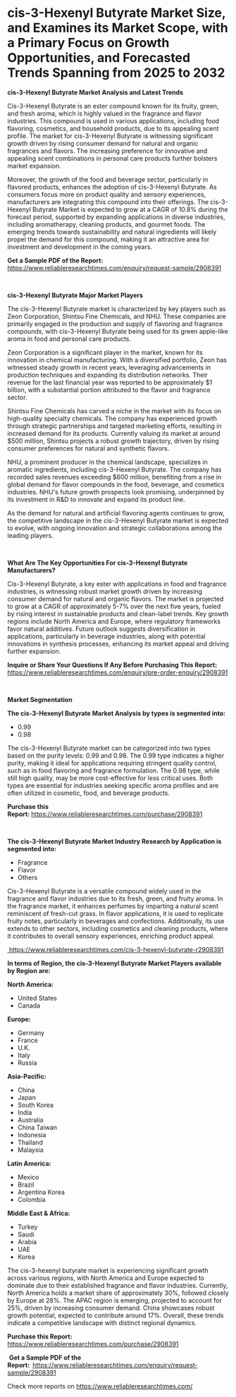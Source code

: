 <p><h1>cis-3-Hexenyl Butyrate Market Size, and Examines its Market Scope, with a Primary Focus on Growth Opportunities, and Forecasted Trends Spanning from 2025 to 2032</h1></p><p><strong>cis-3-Hexenyl Butyrate Market Analysis and Latest Trends</strong></p>
<p><p>Cis-3-Hexenyl Butyrate is an ester compound known for its fruity, green, and fresh aroma, which is highly valued in the fragrance and flavor industries. This compound is used in various applications, including food flavoring, cosmetics, and household products, due to its appealing scent profile. The market for cis-3-Hexenyl Butyrate is witnessing significant growth driven by rising consumer demand for natural and organic fragrances and flavors. The increasing preference for innovative and appealing scent combinations in personal care products further bolsters market expansion.</p><p>Moreover, the growth of the food and beverage sector, particularly in flavored products, enhances the adoption of cis-3-Hexenyl Butyrate. As consumers focus more on product quality and sensory experiences, manufacturers are integrating this compound into their offerings. The cis-3-Hexenyl Butyrate Market is expected to grow at a CAGR of 10.8% during the forecast period, supported by expanding applications in diverse industries, including aromatherapy, cleaning products, and gourmet foods. The emerging trends towards sustainability and natural ingredients will likely propel the demand for this compound, making it an attractive area for investment and development in the coming years.</p></p>
<p><strong>Get a Sample PDF of the Report:&nbsp;</strong> <a href="https://www.reliableresearchtimes.com/enquiry/request-sample/2908391?utm_campaign=3227&utm_medium=2&utm_source=Github&utm_content=ia&utm_term=12032025&utm_id=cis-3-hexenyl-butyrate">https://www.reliableresearchtimes.com/enquiry/request-sample/2908391</a></p>
<p>&nbsp;</p>
<p><strong>cis-3-Hexenyl Butyrate Major Market Players</strong></p>
<p><p>The cis-3-Hexenyl Butyrate market is characterized by key players such as Zeon Corporation, Shintsu Fine Chemicals, and NHU. These companies are primarily engaged in the production and supply of flavoring and fragrance compounds, with cis-3-Hexenyl Butyrate being used for its green apple-like aroma in food and personal care products.</p><p>Zeon Corporation is a significant player in the market, known for its innovation in chemical manufacturing. With a diversified portfolio, Zeon has witnessed steady growth in recent years, leveraging advancements in production techniques and expanding its distribution networks. Their revenue for the last financial year was reported to be approximately $1 billion, with a substantial portion attributed to the flavor and fragrance sector.</p><p>Shintsu Fine Chemicals has carved a niche in the market with its focus on high-quality specialty chemicals. The company has experienced growth through strategic partnerships and targeted marketing efforts, resulting in increased demand for its products. Currently valuing its market at around $500 million, Shintsu projects a robust growth trajectory, driven by rising consumer preferences for natural and synthetic flavors.</p><p>NHU, a prominent producer in the chemical landscape, specializes in aromatic ingredients, including cis-3-Hexenyl Butyrate. The company has recorded sales revenues exceeding $600 million, benefiting from a rise in global demand for flavor compounds in the food, beverage, and cosmetics industries. NHU's future growth prospects look promising, underpinned by its investment in R&D to innovate and expand its product line.</p><p>As the demand for natural and artificial flavoring agents continues to grow, the competitive landscape in the cis-3-Hexenyl Butyrate market is expected to evolve, with ongoing innovation and strategic collaborations among the leading players.</p></p>
<p>&nbsp;</p>
<p><strong>What Are The Key Opportunities For cis-3-Hexenyl Butyrate Manufacturers?</strong></p>
<p><p>Cis-3-Hexenyl Butyrate, a key ester with applications in food and fragrance industries, is witnessing robust market growth driven by increasing consumer demand for natural and organic flavors. The market is projected to grow at a CAGR of approximately 5-7% over the next five years, fueled by rising interest in sustainable products and clean-label trends. Key growth regions include North America and Europe, where regulatory frameworks favor natural additives. Future outlook suggests diversification in applications, particularly in beverage industries, along with potential innovations in synthesis processes, enhancing its market appeal and driving further expansion.</p></p>
<p><strong>Inquire or Share Your Questions If Any Before Purchasing This Report:</strong> <a href="https://www.reliableresearchtimes.com/enquiry/pre-order-enquiry/2908391?utm_campaign=3227&utm_medium=2&utm_source=Github&utm_content=ia&utm_term=12032025&utm_id=cis-3-hexenyl-butyrate">https://www.reliableresearchtimes.com/enquiry/pre-order-enquiry/2908391</a></p>
<p>&nbsp;</p>
<p><strong>Market Segmentation</strong></p>
<p><strong>The cis-3-Hexenyl Butyrate Market Analysis by types is segmented into:</strong></p>
<p><ul><li>0.99</li><li>0.98</li></ul></p>
<p><p>The cis-3-Hexenyl Butyrate market can be categorized into two types based on the purity levels: 0.99 and 0.98. The 0.99 type indicates a higher purity, making it ideal for applications requiring stringent quality control, such as in food flavoring and fragrance formulation. The 0.98 type, while still high quality, may be more cost-effective for less critical uses. Both types are essential for industries seeking specific aroma profiles and are often utilized in cosmetic, food, and beverage products.</p></p>
<p><strong>Purchase this Report:&nbsp;</strong><a href="https://www.reliableresearchtimes.com/purchase/2908391?utm_campaign=3227&utm_medium=2&utm_source=Github&utm_content=ia&utm_term=12032025&utm_id=cis-3-hexenyl-butyrate">https://www.reliableresearchtimes.com/purchase/2908391</a></p>
<p>&nbsp;</p>
<p><strong>The cis-3-Hexenyl Butyrate Market Industry Research by Application is segmented into:</strong></p>
<p><ul><li>Fragrance</li><li>Flavor</li><li>Others</li></ul></p>
<p><p>Cis-3-Hexenyl Butyrate is a versatile compound widely used in the fragrance and flavor industries due to its fresh, green, and fruity aroma. In the fragrance market, it enhances perfumes by imparting a natural scent reminiscent of fresh-cut grass. In flavor applications, it is used to replicate fruity notes, particularly in beverages and confections. Additionally, its use extends to other sectors, including cosmetics and cleaning products, where it contributes to overall sensory experiences, enriching product appeal.</p></p>
<p><a href="https://www.reliableresearchtimes.com/cis-3-hexenyl-butyrate-r2908391?utm_campaign=3227&utm_medium=2&utm_source=Github&utm_content=ia&utm_term=12032025&utm_id=cis-3-hexenyl-butyrate">&nbsp;https://www.reliableresearchtimes.com/cis-3-hexenyl-butyrate-r2908391</a></p>
<p><strong>In terms of Region, the cis-3-Hexenyl Butyrate Market Players available by Region are:</strong></p>
<p>
    <p> <strong> North America: </strong>
        <ul>
            <li>United States</li>
            <li>Canada</li>
        </ul>
        </p> 
    <p> <strong> Europe: </strong>
        <ul>
            <li>Germany</li>
            <li>France</li>
            <li>U.K.</li>
            <li>Italy</li>
            <li>Russia</li>
        </ul>
        </p> 
    <p> <strong> Asia-Pacific: </strong>
        <ul>
            <li>China</li>
            <li>Japan</li>
            <li>South Korea</li>
            <li>India</li>
            <li>Australia</li>
            <li>China Taiwan</li>
            <li>Indonesia</li>
            <li>Thailand</li>
            <li>Malaysia</li>
        </ul>
        </p> 
    <p> <strong> Latin America: </strong>
        <ul>
            <li>Mexico</li>
            <li>Brazil</li>
            <li>Argentina Korea</li>
            <li>Colombia</li>
        </ul>
        </p> 
    <p> <strong> Middle East & Africa: </strong>
        <ul>
            <li>Turkey</li>
            <li>Saudi</li>
            <li>Arabia</li>
            <li>UAE</li>
            <li>Korea</li>
        </ul>
    </p>
    </p>
<p><p>The cis-3-hexenyl butyrate market is experiencing significant growth across various regions, with North America and Europe expected to dominate due to their established fragrance and flavor industries. Currently, North America holds a market share of approximately 30%, followed closely by Europe at 28%. The APAC region is emerging, projected to account for 25%, driven by increasing consumer demand. China showcases robust growth potential, expected to contribute around 17%. Overall, these trends indicate a competitive landscape with distinct regional dynamics.</p></p>
<p><strong>Purchase this Report: </strong><a href="https://www.reliableresearchtimes.com/purchase/2908391?utm_campaign=3227&utm_medium=2&utm_source=Github&utm_content=ia&utm_term=12032025&utm_id=cis-3-hexenyl-butyrate">https://www.reliableresearchtimes.com/purchase/2908391</a></p>
<p>&nbsp;<strong>Get a Sample PDF of the Report:&nbsp;&nbsp;</strong><a href="https://www.reliableresearchtimes.com/enquiry/request-sample/2908391?utm_campaign=3227&utm_medium=2&utm_source=Github&utm_content=ia&utm_term=12032025&utm_id=cis-3-hexenyl-butyrate">https://www.reliableresearchtimes.com/enquiry/request-sample/2908391</a></p>
<p><strong></strong></p>
<p>Check more reports on <a href="https://www.reliableresearchtimes.com/?utm_campaign=3227&utm_medium=2&utm_source=Github&utm_content=ia&utm_term=12032025&utm_id=cis-3-hexenyl-butyrate">https://www.reliableresearchtimes.com/</a></p>